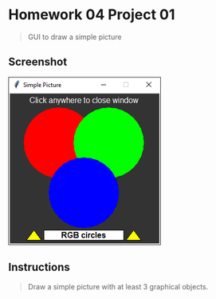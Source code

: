 # Homework 04 Project 01
> GUI to draw a simple picture

## Screenshot
![screenshot](hw4project1.png)

## Instructions
> Draw a simple picture with at least 3 graphical objects.